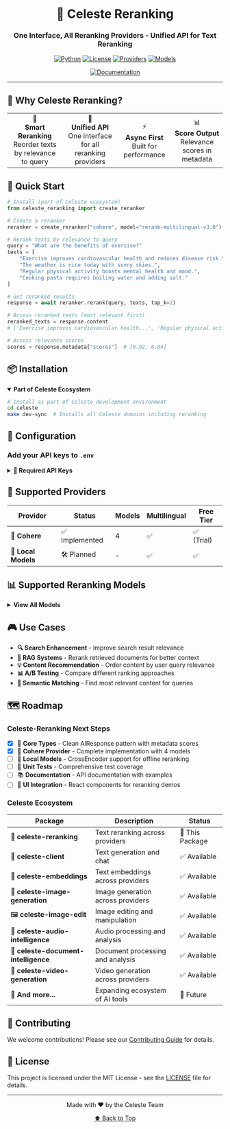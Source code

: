 <div align="center">

# 🎯 Celeste Reranking

### One Interface, All Reranking Providers - Unified API for Text Reranking

[![Python](https://img.shields.io/badge/Python-3.13+-blue?style=for-the-badge&logo=python&logoColor=white)](https://www.python.org/)
[![License](https://img.shields.io/badge/License-MIT-green?style=for-the-badge&logo=opensourceinitiative&logoColor=white)](LICENSE)
[![Providers](https://img.shields.io/badge/Providers-1_Implemented-orange?style=for-the-badge&logo=cohere&logoColor=white)](#-supported-providers)
[![Models](https://img.shields.io/badge/Rerank_Models-4+-purple?style=for-the-badge&logo=tensorflow&logoColor=white)](#-supported-models)

[![Documentation](https://img.shields.io/badge/📚_Docs-Coming_Soon-blue?style=for-the-badge)](#)

</div>

---

## 🎯 Why Celeste Reranking?

<div align="center">
  <table>
    <tr>
      <td align="center">🔀<br><b>Smart Reranking</b><br>Reorder texts by relevance to query</td>
      <td align="center">🔌<br><b>Unified API</b><br>One interface for all reranking providers</td>
      <td align="center">⚡<br><b>Async First</b><br>Built for performance</td>
      <td align="center">📊<br><b>Score Output</b><br>Relevance scores in metadata</td>
    </tr>
  </table>
</div>

## 🚀 Quick Start

```python
# Install (part of Celeste ecosystem)
from celeste_reranking import create_reranker

# Create a reranker
reranker = create_reranker("cohere", model="rerank-multilingual-v3.0")

# Rerank texts by relevance to query
query = "What are the benefits of exercise?"
texts = [
    "Exercise improves cardiovascular health and reduces disease risk.",
    "The weather is nice today with sunny skies.",
    "Regular physical activity boosts mental health and mood.",
    "Cooking pasta requires boiling water and adding salt."
]

# Get reranked results
response = await reranker.rerank(query, texts, top_k=2)

# Access reranked texts (most relevant first)
reranked_texts = response.content
# ['Exercise improves cardiovascular health...', 'Regular physical activity boosts...']

# Access relevance scores
scores = response.metadata["scores"]  # [0.92, 0.84]
```

## 📦 Installation

<details open>
<summary><b>Part of Celeste Ecosystem</b></summary>

```bash
# Install as part of Celeste development environment
cd celeste
make dev-sync  # Installs all Celeste domains including reranking
```
</details>

## 🔧 Configuration

### Add your API keys to `.env`

<details>
<summary><b>🔑 Required API Keys</b></summary>

| Provider | Environment Variable | Get API Key |
|----------|---------------------|-------------|
| 🎯 **Cohere** | `COHERE_API_KEY` | [Cohere Dashboard](https://dashboard.cohere.ai/api-keys) |

</details>

## 🎨 Supported Providers

<div align="center">

| Provider | Status | Models | Multilingual | Free Tier |
|----------|--------|--------|-------------|------------|
| 🎯 **Cohere** | ✅ Implemented | 4 | ✅ | ✅ (Trial) |
| 🤗 **Local Models** | 🛠️ Planned | - | ✅ | ✅ |

</div>

## 📊 Supported Reranking Models

<details>
<summary><b>View All Models</b></summary>

### 🎯 Cohere (Implemented)
- `rerank-multilingual-v3.0` - Latest multilingual model (100+ languages)
- `rerank-english-v3.0` - Latest English-only model
- `rerank-multilingual-v2.0` - Legacy multilingual model
- `rerank-english-v2.0` - Legacy English-only model

### 🤗 Local Models (Planned)
- `BAAI/bge-reranker-base` - Base BGE reranker
- `BAAI/bge-reranker-large` - Large BGE reranker
- `BAAI/bge-reranker-v2-m3` - Multilingual BGE v2
- `cross-encoder/ms-marco-MiniLM-L-6-v2` - MS MARCO MiniLM
- `cross-encoder/ms-marco-electra-base` - MS MARCO Electra

</details>

## 🎮 Use Cases

- **🔍 Search Enhancement** - Improve search result relevance
- **📄 RAG Systems** - Rerank retrieved documents for better context
- **💡 Content Recommendation** - Order content by user query relevance  
- **📊 A/B Testing** - Compare different ranking approaches
- **🎯 Semantic Matching** - Find most relevant content for queries

## 🗺️ Roadmap

### Celeste-Reranking Next Steps
- [x] 📝 **Core Types** - Clean AIResponse pattern with metadata scores
- [x] 🎯 **Cohere Provider** - Complete implementation with 4 models
- [ ] 🤗 **Local Models** - CrossEncoder support for offline reranking
- [ ] 🧪 **Unit Tests** - Comprehensive test coverage
- [ ] 📚 **Documentation** - API documentation with examples
- [ ] 🎨 **UI Integration** - React components for reranking demos

### Celeste Ecosystem

| Package | Description | Status |
|---------|-------------|--------|
| 🎯 **celeste-reranking** | Text reranking across providers | 🔄 This Package |
| 💬 **celeste-client** | Text generation and chat | ✅ Available |
| 🌟 **celeste-embeddings** | Text embeddings across providers | ✅ Available |
| 🎨 **celeste-image-generation** | Image generation across providers | ✅ Available |
| 🖼️ **celeste-image-edit** | Image editing and manipulation | ✅ Available |
| 🎵 **celeste-audio-intelligence** | Audio processing and analysis | ✅ Available |
| 📄 **celeste-document-intelligence** | Document processing and analysis | ✅ Available |
| 🎥 **celeste-video-generation** | Video generation across providers | ✅ Available |
| 🚀 **And more...** | Expanding ecosystem of AI tools | 🔮 Future |

## 🤝 Contributing

We welcome contributions! Please see our [Contributing Guide](CONTRIBUTING.md) for details.

## 📄 License

This project is licensed under the MIT License - see the [LICENSE](LICENSE) file for details.

---

<div align="center">
  Made with ❤️ by the Celeste Team
  
  <a href="#-celeste-reranking">⬆ Back to Top</a>
</div>